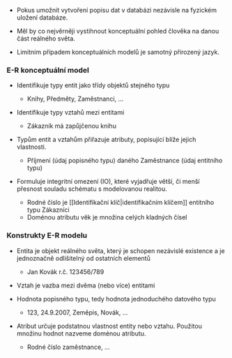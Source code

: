 - Pokus umožnit vytvoření popisu dat v databázi nezávisle na fyzickém uložení databáze.

- Měl by co nejvěrněji vystihnout konceptuální pohled člověka na danou část reálného světa.

- Limitním případem konceptuálních modelů je samotný přirozený jazyk.

### E-R konceptuální model
- Identifikuje typy entit jako třídy objektů stejného typu
	- Knihy, Předměty, Zaměstnanci, …

- Identifikuje typy vztahů mezi entitami
	- Zákazník má zapůjčenou knihu

- Typům entit a vztahům přiřazuje atributy, popisující blíže jejich vlastnosti.
	- Příjmení (údaj popisného typu) daného Zaměstnance (údaj entitního typu)

- Formuluje integritní omezení (IO), které vyjadřuje větší, či menší přesnost souladu schématu s modelovanou realitou.
	- Rodné číslo je [[Identifikační klíč|identifikačním klíčem]] entitního typu Zákazníci
	- Doménou atributu věk je množina celých kladných čísel

### Konstrukty E-R modelu
- Entita je objekt reálného světa, který je schopen nezávislé existence a je jednoznačně odlišitelný od ostatních elementů
	- Jan Kovák r.č. 123456/789

- Vztah je vazba mezi dvěma (nebo více) entitami

- Hodnota popisného typu, tedy hodnota jednoduchého datového typu
	- 123, 24.9.2007, Zeměpis, Novák, …

- Atribut určuje podstatnou vlastnost entity nebo vztahu. Použitou množinu hodnot nazveme doménou atributu.
	- Rodné číslo zaměstnance, …

